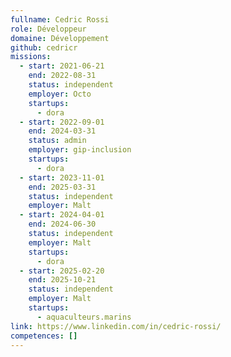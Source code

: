 ```yaml
---
fullname: Cedric Rossi
role: Développeur
domaine: Développement
github: cedricr
missions:
  - start: 2021-06-21
    end: 2022-08-31
    status: independent
    employer: Octo
    startups:
      - dora
  - start: 2022-09-01
    end: 2024-03-31
    status: admin
    employer: gip-inclusion
    startups:
      - dora
  - start: 2023-11-01
    end: 2025-03-31
    status: independent
    employer: Malt
  - start: 2024-04-01
    end: 2024-06-30
    status: independent
    employer: Malt
    startups:
      - dora
  - start: 2025-02-20
    end: 2025-10-21
    status: independent
    employer: Malt
    startups:
      - aquaculteurs.marins
link: https://www.linkedin.com/in/cedric-rossi/
competences: []
---
```

